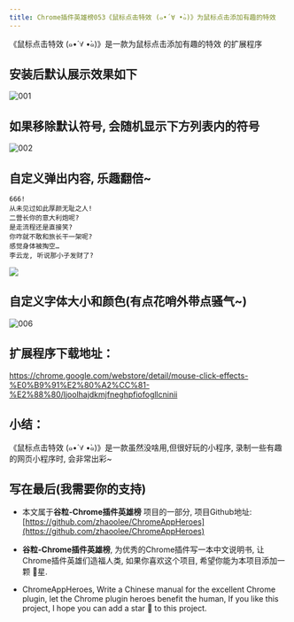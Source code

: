 ```yaml
---
title: Chrome插件英雄榜053《鼠标点击特效 (๑•́ ∀ •̀๑)》为鼠标点击添加有趣的特效
---
```


《鼠标点击特效 (๑•́ ∀ •̀๑)》是一款为鼠标点击添加有趣的特效 的扩展程序

## 安装后默认展示效果如下
![001](https://www.v2fy.com/asset/053_shu_biao_dian_ji_te_xiao/61599882-96008d80-ac5f-11e9-8329-60a44bb8ef11.gif)

## 如果移除默认符号, 会随机显示下方列表内的符号
![002](https://www.v2fy.com/asset/053_shu_biao_dian_ji_te_xiao/61599883-96992400-ac5f-11e9-9448-c3ad206f9ee4.gif)

## 自定义弹出内容, 乐趣翻倍~
```
666!
从未见过如此厚颜无耻之人!
二营长你的意大利炮呢?
是走流程还是直接笑?
你咋就不敢和旅长干一架呢?
感觉身体被掏空…
李云龙, 听说那小子发财了?
```
![](https://www.v2fy.com/asset/053_shu_biao_dian_ji_te_xiao/61600040-04921b00-ac61-11e9-8446-533752d71de1.gif)

## 自定义字体大小和颜色(有点花哨外带点骚气~)
![006](https://www.v2fy.com/asset/053_shu_biao_dian_ji_te_xiao/61600199-10321180-ac62-11e9-8e2b-8a9baa796b6d.gif)


## 扩展程序下载地址：
https://chrome.google.com/webstore/detail/mouse-click-effects-%E0%B9%91%E2%80%A2%CC%81-%E2%88%80/ljoolhajdkmjfneghpfiofogllcninii





## 小结：
《鼠标点击特效 (๑•́ ∀ •̀๑)》是一款虽然没啥用,但很好玩的小程序, 录制一些有趣的网页小程序时, 会非常出彩~




## 写在最后(我需要你的支持)

- 本文属于**谷粒-Chrome插件英雄榜** 项目的一部分, 项目Github地址: [https://github.com/zhaoolee/ChromeAppHeroes](https://github.com/zhaoolee/ChromeAppHeroes)

- **谷粒-Chrome插件英雄榜**, 为优秀的Chrome插件写一本中文说明书, 让Chrome插件英雄们造福人类, 如果你喜欢这个项目, 希望你能为本项目添加一颗 🌟星.

- ChromeAppHeroes, Write a Chinese manual for the excellent Chrome plugin, let the Chrome plugin heroes benefit the human, If you like this project, I hope you can add a star 🌟 to this project.
